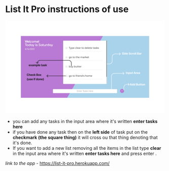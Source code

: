 # **List It Pro instructions of use**

![Image](/Instructions.png)

 - you can add any tasks in the input area where it's written **enter tasks here**
 - if you have done any task then on the **left side** of task put on the **checkmark (the square thing)** it will cross ou that thing denoting that it's done.
 - If you want to add a new list removing all the items in the list type **clear** in the input area where it's written **enter tasks here** and press enter .

*link to the app* - <https://list-it-pro.herokuapp.com/>
